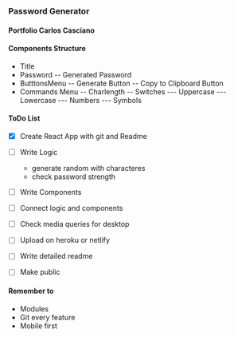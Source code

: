 ### Password Generator
#### Portfolio Carlos Casciano

#### Components Structure
- Title
- Password
    -- Generated Password
- ButttonsMenu
    -- Generate Button
    -- Copy to Clipboard Button
- Commands Menu
    -- Charlength
    -- Switches
        --- Uppercase
        --- Lowercase
        --- Numbers
        --- Symbols

#### ToDo List
- [X] Create React App with git and Readme
- [ ] Write Logic
    - generate random with characteres
    - check password strength
- [ ] Write Components
- [ ] Connect logic and components
- [ ] Check media queries for desktop
- [ ] Upload on heroku or netlify
- [ ] Write detailed readme
- [ ] Make public


#### Remember to
- Modules
- Git every feature
- Mobile first

